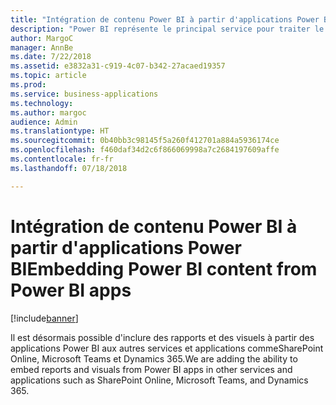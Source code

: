 ```yaml
---
title: "Intégration de contenu Power BI à partir d'applications Power BI"
description: "Power BI représente le principal service pour traiter le contenu Power BI provenant des applications Power BI."
author: MargoC
manager: AnnBe
ms.date: 7/22/2018
ms.assetid: e3832a31-c919-4c07-b342-27acaed19357
ms.topic: article
ms.prod: 
ms.service: business-applications
ms.technology: 
ms.author: margoc
audience: Admin
ms.translationtype: HT
ms.sourcegitcommit: 0b40bb3c98145f5a260f412701a884a5936174ce
ms.openlocfilehash: f460daf34d2c6f866069998a7c2684197609affe
ms.contentlocale: fr-fr
ms.lasthandoff: 07/18/2018

---
```

# <a name="embedding-power-bi-content-from-power-bi-apps"></a><span data-ttu-id="54c8e-103">Intégration de contenu Power BI à partir d'applications Power BI</span><span class="sxs-lookup"><span data-stu-id="54c8e-103">Embedding Power BI content from Power BI apps</span></span>

[!include[banner](../../../includes/banner.md)]

<span data-ttu-id="54c8e-104">Il est désormais possible d'inclure des rapports et des visuels à partir des applications Power BI aux autres services et applications commeSharePoint Online, Microsoft Teams et Dynamics 365.</span><span class="sxs-lookup"><span data-stu-id="54c8e-104">We are adding the ability to embed reports and visuals from Power BI apps in other services and applications such as SharePoint Online, Microsoft Teams, and Dynamics 365.</span></span> 

